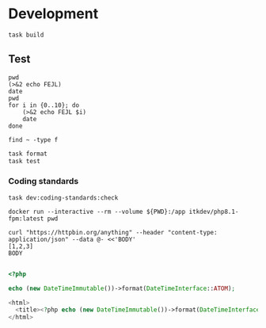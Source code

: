 # Development

```shell name=build
task build
```

## Test

``` shell name=test
pwd
(>&2 echo FEJL)
date
pwd
for i in {0..10}; do
    (>&2 echo FEJL $i)
    date
done
```

``` shell name=long-running-test
find ~ -type f
```

``` php a=b c=d
task format
task test
```

### Coding standards

```shell name=coding-standards-markdown
task dev:coding-standards:check
```

```shell name=tty-test
docker run --interactive --rm --volume ${PWD}:/app itkdev/php8.1-fpm:latest pwd
```

``` shell name=curl
curl "https://httpbin.org/anything" --header "content-type: application/json" --data @- <<'BODY'
[1,2,3]
BODY
```

``` shell name=empty
```

```php name=php
<?php

echo (new DateTimeImmutable())->format(DateTimeInterface::ATOM);
```

```php name=php-html
<html>
  <title><?php echo (new DateTimeImmutable())->format(DateTimeInterface::ATOM); ?></title>
</html>
```

